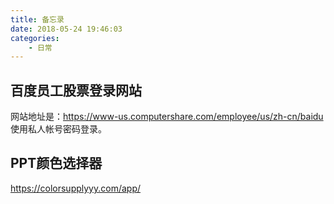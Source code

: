 ```yaml
---
title: 备忘录
date: 2018-05-24 19:46:03
categories:
    - 日常
---
```


## 百度员工股票登录网站

网站地址是：https://www-us.computershare.com/employee/us/zh-cn/baidu
使用私人帐号密码登录。

## PPT颜色选择器

https://colorsupplyyy.com/app/

